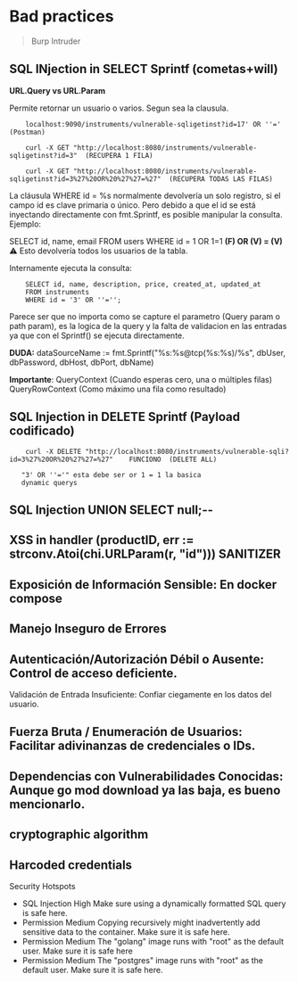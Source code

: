 # Bad practices

> Burp Intruder

## SQL INjection in SELECT Sprintf (cometas+will)

**URL.Query vs URL.Param**

Permite retornar un usuario o varios. Segun sea la clausula.

        localhost:9090/instruments/vulnerable-sqligetinst?id=17' OR ''=' (Postman)

        curl -X GET "http://localhost:8080/instruments/vulnerable-sqligetinst?id=3"  (RECUPERA 1 FILA)

        curl -X GET "http://localhost:8080/instruments/vulnerable-sqligetinst?id=3%27%20OR%20%27%27=%27"  (RECUPERA TODAS LAS FILAS)


La cláusula WHERE id = %s normalmente devolvería un solo registro, si el campo id es clave primaria o único. Pero debido a que el id se está inyectando directamente con fmt.Sprintf, es posible manipular la consulta. Ejemplo:

SELECT id, name, email FROM users WHERE id = 1 OR 1=1   **(F) OR (V) = (V)**
⚠️ Esto devolvería todos los usuarios de la tabla.

Internamente ejecuta la consulta:

        SELECT id, name, description, price, created_at, updated_at
        FROM instruments
        WHERE id = '3' OR ''='';

Parece ser que no importa como se capture el parametro (Query param o path param), es la logica de la query y la falta de validacion en las entradas ya que con el Sprintf() se ejecuta directamente.

**DUDA:** dataSourceName := fmt.Sprintf("%s:%s@tcp(%s:%s)/%s", dbUser, dbPassword, dbHost, dbPort, dbName)

**Importante**: 
QueryContext (Cuando esperas cero, una o múltiples filas)
QueryRowContext (Como máximo una fila como resultado)


## SQL Injection in DELETE Sprintf (Payload codificado)

        curl -X DELETE "http://localhost:8080/instruments/vulnerable-sqli?id=3%27%20OR%20%27%27=%27"    FUNCIONO  (DELETE ALL)

       "3' OR ''='" esta debe ser or 1 = 1 la basica
       dynamic querys


## SQL Injection UNION SELECT null;--



## XSS in handler (productID, err := strconv.Atoi(chi.URLParam(r, "id"))) SANITIZER



## Exposición de Información Sensible: En docker compose



## Manejo Inseguro de Errores


## Autenticación/Autorización Débil o Ausente: Control de acceso deficiente.
Validación de Entrada Insuficiente: Confiar ciegamente en los datos del usuario.

## Fuerza Bruta / Enumeración de Usuarios: Facilitar adivinanzas de credenciales o IDs.

## Dependencias con Vulnerabilidades Conocidas: Aunque go mod download ya las baja, es bueno mencionarlo.


## cryptographic algorithm


## Harcoded credentials


Security Hotspots

- SQL Injection	High	Make sure using a dynamically formatted SQL query is safe here.
- Permission	Medium	Copying recursively might inadvertently add sensitive data to the container. Make sure it is safe here.
- Permission	Medium	The "golang" image runs with "root" as the default user. Make sure it is safe here
- Permission	Medium	The "postgres" image runs with "root" as the default user. Make sure it is safe here.